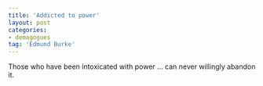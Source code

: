 ```yaml
---
title: 'Addicted to power'
layout: post
categories:
- demagogues
tag: 'Edmund Burke'
---
```


Those who have been intoxicated with power ... can never willingly abandon it.